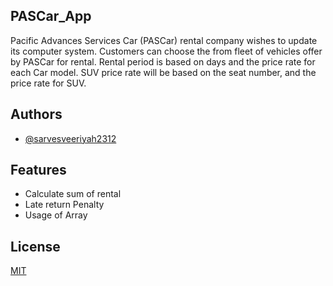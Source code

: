 
## PASCar_App

Pacific Advances Services Car (PASCar) rental company wishes to update its computer system.
Customers can choose the from fleet of vehicles offer by PASCar for rental. Rental period is based on days and the price rate for each Car model. SUV price rate will be based on the seat number, and the price rate for SUV. 


## Authors

- [@sarvesveeriyah2312](https://github.com/sarvessveeriyah2312)


## Features

- Calculate sum of rental
- Late return Penalty
- Usage of Array


## License

[MIT](https://choosealicense.com/licenses/mit/)

